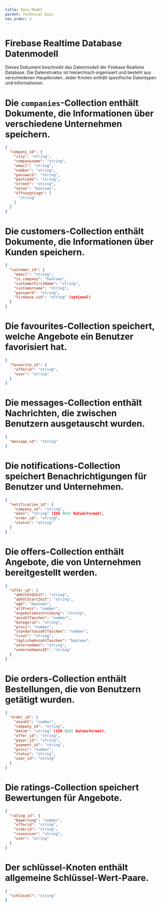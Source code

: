 ```yaml
---
title: Data Model
parent: Technical Docs
nav_order: 2
---
```


# Firebase Realtime Database Datenmodell

Dieses Dokument beschreibt das Datenmodell der Firebase Realtime Database. Die Datenstruktur ist hierarchisch organisiert und besteht aus verschiedenen Hauptknoten. Jeder Knoten enthält spezifische Datentypen und Informationen.

# Die `companies`-Collection enthält Dokumente, die Informationen über verschiedene Unternehmen speichern.

```json
{
  "company_id": {
    "city": "string",
    "companyname": "string",
    "email": "string",
    "number": "string",
    "password": "string",
    "postcode": "string",
    "street": "string",
    "terms": "boolean",
    "öffnungstage": [
      "string"
    ]
  }
}
```

# Die customers-Collection enthält Dokumente, die Informationen über Kunden speichern.

```json
{
  "customer_id": {
    "email": "string",
    "is_company": "boolean",
    "customerFirstName": "string",
    "customername": "string",
    "password": "string",
    "firebase_uid": "string" (optional)
  }
}
```

# Die favourites-Collection speichert, welche Angebote ein Benutzer favorisiert hat.

```json
{
  "favourite_id": {
    "offerid": "string",
    "user": "string"
  }
}
```

# Die messages-Collection enthält Nachrichten, die zwischen Benutzern ausgetauscht wurden.

```json
{
  "message_id": "string"
}
```

# Die notifications-Collection speichert Benachrichtigungen für Benutzer und Unternehmen.

```json
{
  "notification_id": {
    "company_id": "string",
    "date": "string" (ISO 8601 Datumsformat),
    "order_id": "string",
    "status": "string"
  }
}
```

# Die offers-Collection enthält Angebote, die von Unternehmen bereitgestellt werden.

```json
{
  "offer_id": {
    "abholEndZeit": "string",
    "abholStartZeit": "string",
    "agb": "boolean",
    "altPreis": "number",
    "angebotsbeschreibung": "string",
    "anzahlTaschen": "number",
    "kategorie": "string",
    "preis": "number",
    "standartanzahlTaschen": "number",
    "titel": "string",
    "täglicheAnzahlTaschen": "boolean",
    "unternehmen": "string",
    "unternehmensID": "string"
  }
}
```

# Die orders-Collection enthält Bestellungen, die von Benutzern getätigt wurden.

```json
{
  "order_id": {
    "anzahl": "number",
    "company_id": "string",
    "datum": "string" (ISO 8601 Datumsformat),
    "offer_id": "string",
    "payer_id": "string",
    "payment_id": "string",
    "preis": "number",
    "status": "string",
    "user_id": "string"
  }
}
```

# Die ratings-Collection speichert Bewertungen für Angebote.

```json
{
  "rating_id": {
    "bewertung": "number",
    "offerid": "string",
    "orderid": "string",
    "rezension": "string",
    "user": "string"
  }
}
```

# Der schlüssel-Knoten enthält allgemeine Schlüssel-Wert-Paare.

```json
{
  "schlüssel": "string"
}
```
